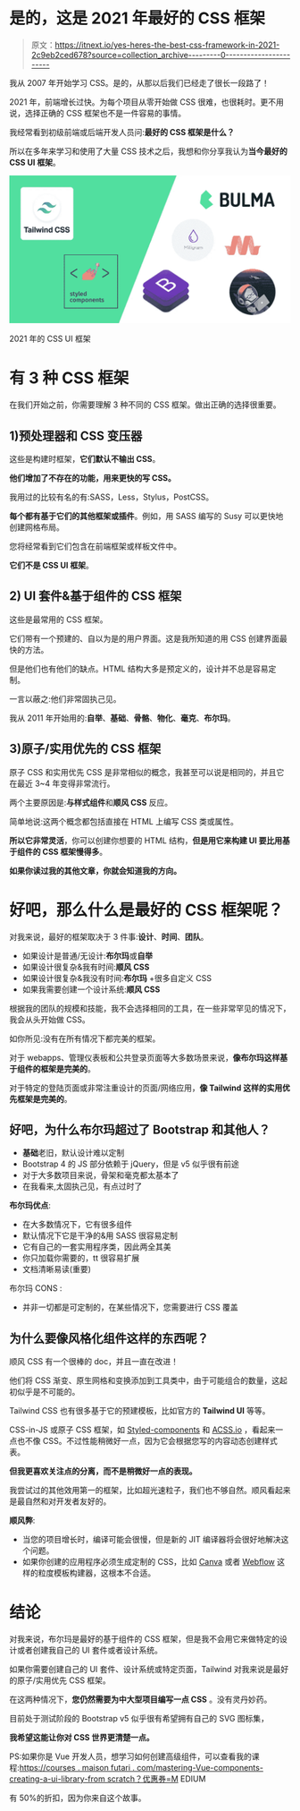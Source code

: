 # 是的，这是 2021 年最好的 CSS 框架

> 原文：<https://itnext.io/yes-heres-the-best-css-framework-in-2021-2c9eb2ced678?source=collection_archive---------0----------------------->

我从 2007 年开始学习 CSS。是的，从那以后我们已经走了很长一段路了！

2021 年，前端增长过快。为每个项目从零开始做 CSS 很难，也很耗时。更不用说，选择正确的 CSS 框架也不是一件容易的事情。

我经常看到初级前端或后端开发人员问:**最好的 CSS 框架是什么？**

所以在多年来学习和使用了大量 CSS 技术之后，我想和你分享我认为**当今最好的 CSS UI 框架**。

![](img/3646be524ca82e352efe81e828e72cae.png)

2021 年的 CSS UI 框架

# 有 3 种 CSS 框架

在我们开始之前，你需要理解 3 种不同的 CSS 框架。做出正确的选择很重要。

## 1)预处理器和 CSS 变压器

这些是构建时框架，**它们默认不输出 CSS**。

**他们增加了不存在的功能，用来更快的写 CSS。**

我用过的比较有名的有:SASS，Less，Stylus，PostCSS。

**每个都有基于它们的其他框架或插件**。例如，用 SASS 编写的 Susy 可以更快地创建网格布局。

您将经常看到它们包含在前端框架或样板文件中。

**它们不是 CSS UI 框架**。

## 2) UI 套件&基于组件的 CSS 框架

这些是最常用的 CSS 框架。

它们带有一个预建的、自以为是的用户界面。这是我所知道的用 CSS 创建界面最快的方法。

但是他们也有他们的缺点。HTML 结构大多是预定义的，设计并不总是容易定制。

一言以蔽之:他们非常固执己见。

我从 2011 年开始用的:**自举**、**基础**、**骨骼**、**物化**、**毫克**、**布尔玛**。

## 3)原子/实用优先的 CSS 框架

原子 CSS 和实用优先 CSS 是非常相似的概念，我甚至可以说是相同的，并且它在最近 3~4 年变得非常流行。

两个主要原因是:**与样式组件**和**顺风 CSS** 反应。

简单地说:这两个概念都包括直接在 HTML 上编写 CSS 类或属性。

**所以它非常灵活**，你可以创建你想要的 HTML 结构，**但是用它来构建 UI 要比用基于组件的 CSS 框架慢得多**。

**如果你读过我的其他文章，你就会知道我的方向。**

# 好吧，那么什么是最好的 CSS 框架呢？

对我来说，最好的框架取决于 3 件事:**设计**、**时间**、**团队**。

*   如果设计是普通/无设计:**布尔玛**或**自举**
*   如果设计很复杂&我有时间:**顺风 CSS**
*   如果设计很复杂&我没有时间:**布尔玛** +很多自定义 CSS
*   如果我需要创建一个设计系统:**顺风 CSS**

根据我的团队的规模和技能，我不会选择相同的工具，在一些非常罕见的情况下，我会从头开始做 CSS。

如你所见:没有在所有情况下都完美的框架。

对于 webapps、管理仪表板和公共登录页面等大多数场景来说，**像布尔玛这样基于组件的框架是完美的**。

对于特定的登陆页面或非常注重设计的页面/网络应用，**像 Tailwind 这样的实用优先框架是完美的**。

## 好吧，为什么布尔玛超过了 Bootstrap 和其他人？

*   **基础**老旧，默认设计难以定制
*   Bootstrap 4 的 JS 部分依赖于 jQuery，但是 v5 似乎很有前途
*   对于大多数项目来说，骨架和毫克都太基本了
*   在我看来,太固执己见，有点过时了

**布尔玛优点**:

*   在大多数情况下，它有很多组件
*   默认情况下它是干净的&用 SASS 很容易定制
*   它有自己的一套实用程序类，因此两全其美
*   你只加载你需要的，tt 很容易扩展
*   文档清晰易读(重要)

布尔玛 CONS :

*   并非一切都是可定制的，在某些情况下，您需要进行 CSS 覆盖

## 为什么要像风格化组件这样的东西呢？

顺风 CSS 有一个很棒的 doc，并且一直在改进！

他们将 CSS 渐变、原生网格和变换添加到工具类中，由于可能组合的数量，这起初似乎是不可能的。

Tailwind CSS 也有很多基于它的预建模板，比如官方的 **Tailwind UI** 等等。

CSS-in-JS 或原子 CSS 框架，如 [Styled-components](https://styled-components.com/) 和 [ACSS.io](https://acss.io/) ，看起来一点也不像 CSS。不过性能稍微好一点，因为它会根据您写的内容动态创建样式表。

**但我更喜欢关注点的分离，而不是稍微好一点的表现。**

我尝试过的其他效用第一的框架，比如超光速粒子，我们也不够自然。顺风看起来是最自然和对开发者友好的。

**顺风弊**:

*   当您的项目增长时，编译可能会很慢，但是新的 JIT 编译器将会很好地解决这个问题。
*   如果你创建的应用程序必须生成定制的 CSS，比如 [Canva](https://www.canva.com/) 或者 [Webflow](https://webflow.com/) 这样的粒度模板构建器，这根本不合适。

# 结论

对我来说，布尔玛是最好的基于组件的 CSS 框架，但是我不会用它来做特定的设计或者创建我自己的 UI 套件或者设计系统。

如果你需要创建自己的 UI 套件、设计系统或特定页面，Tailwind 对我来说是最好的原子/实用优先 CSS 框架。

在这两种情况下，**您仍然需要为中大型项目编写一点 CSS** 。没有灵丹妙药。

目前处于测试阶段的 Bootstrap v5 似乎很有希望拥有自己的 SVG 图标集，

**我希望这能让你对 CSS 世界更清楚一点。**

PS:如果你是 Vue 开发人员，想学习如何创建高级组件，可以查看我的课程:[https://courses . maison futari . com/mastering-Vue-components-creating-a-ui-library-from scratch？优惠券=M](https://courses.maisonfutari.com/mastering-vue-components-creating-a-ui-library-from-scratch?coupon=PRESALE) EDIUM

有 50%的折扣，因为你来自这个故事。